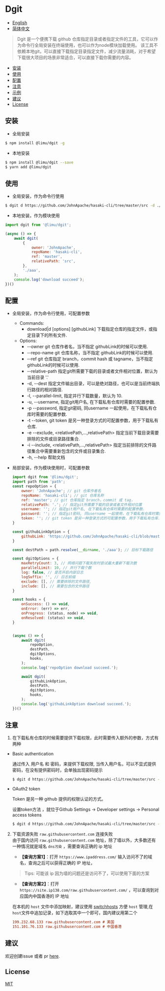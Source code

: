# Dgit 
<!-- 
[![NPM version][npm-image]][npm-url]
[![build status][travis-image]][travis-url]
[![Test coverage][codecov-image]][codecov-url]
[![Known Vulnerabilities][snyk-image]][snyk-url]
[![npm download][download-image]][download-url]

[npm-image]: https://img.shields.io/npm/v/:packageName.svg?style=flat-square
[npm-url]: https://npmjs.org/package/:packageName
[travis-image]: https://www.travis-ci.org/JohnApache/:packageName.svg
[travis-url]: https://travis-ci.org/JohnApache/:packageName
[codecov-image]: https://codecov.io/gh/JohnApache/:packageName/branch/master/graph/badge.svg
[codecov-url]: https://codecov.io/gh/JohnApache/:packageName
[snyk-image]: https://snyk.io/test/github/JohnApache/:packageName/badge.svg?targetFile=package.json
[snyk-url]: https://snyk.io/test/github/JohnApache/:packageName?targetFile=package.json
[download-image]: https://img.shields.io/npm/dm/:packageName.svg?style=flat-square
[download-url]: https://npmjs.org/package/:packageName -->

- [English](README.en_US.md)
- [简体中文](README.md)

> Dgit 是一个便携下载 github 仓库指定目录或者指定文件的工具，它可以作为命令行全局安装在终端使用，也可以作为node模块加载使用。 该工具不依赖本地git，可以直接下载指定目录指定文件，减少流量消耗，对于希望下载很大项目的场景非常适合，可以直接下载你需要的内容。

- [安装](#安装)
- [使用](#使用)
- [配置](#配置)
- [注意](#注意)
- [示例](#示例)
- [建议](#建议)
- [License](#license)

## 安装
+ 全局安装
```bash
$ npm install @limu/dgit -g
```
+ 本地安装
```bash
$ npm install @limu/dgit --save
$ yarn add @limu/dgit
```

## 使用
+ 全局安装，作为命令行使用
```bash
$ dgit d https://github.com/JohnApache/hasaki-cli/tree/master/src -d ./abc
```

+ 本地安装，作为模块使用
```js
import dgit from '@limu/dgit';

(async () => {
    await dgit(
        {
            owner: 'JohnApache',
            repoName: 'hasaki-cli',
            ref: 'master',
            relativePath: 'src',
        },
        './aaa',
    );
    console.log('download succeed');
})()
```

## 配置
+ 全局安装，作为命令行使用，可配置参数
    - Commands:
        * download|d [options] [githubLink]  下载指定仓库的指定文件，或指定目录下的所有文件.
    - Options:
        * --owner <ownerName>             git 仓库作者名，当不指定 githubLink的时候可以使用.
        * --repo-name <repoName>          git 仓库名称，当不指定 githubLink的时候可以使用.
        * --ref <refName>                 git 仓库指定 branch，commit hash 或 tagname，当不指定 githubLink的时候可以使用.
        * --relative-path <relativePath>  指定git所需要下载的目录或者文件相对位置，默认为当前目录 '.'
        * -d, --dest <destPath>           指定文件输出目录，可以是绝对路径，也可以是当前终端执行路径的相对路径.
        * -l, --parallel-limit, <number>  指定并行下载数量，默认为 10.
        * -u, --username, <username>      指定git用户名, 在下载私有仓库时需要的配置参数.
        * -p --password, <password>       指定git密码, 同username 一起使用，在下载私有仓库时需要的配置参数.
        * -t --token, <token>             git token 是另一种登录方式的可配置参数，用于下载私有仓库.
        * -e --exclude, <relativePath,...,relativePath>  指定当前下载目录需要排除的文件或目录路径集合.
        * -i --include, <relativePath,...,relativePath>  指定当前排除的文件路径集合中需要重新包含的文件或目录集合.
        * -h, --help                      帮助文档

+ 局部安装，作为模块使用时，可配置参数
    ```js
    import dgit from '@limu/dgit';
    import path from 'path';
    const repoOption = {
        owner: 'JohnApache'; // git 仓库作者名
        repoName: 'hasaki-cli'; // git 仓库名称
        ref: 'master'; // git 仓库指定 branch，commit 或 tag，
        relativePath: '.'; // 指定git所需要下载的目录或者文件相对位置
        username: ''; // 指定git用户名, 在下载私有仓库时需要的配置参数.
        password: ''; // 指定git密码, 同username 一起使用，在下载私有仓库时需要的配置参数.
        token: ''; // git token 是另一种登录方式的可配置参数，用于下载私有仓库.
    }

    const githubLinkOption = {
        githubLink: 'https://github.com/JohnApache/hasaki-cli/blob/master/PLAN.txt', // 也可以直接指定github 需要下载路径的地址
    }

    const destPath = path.resolve(__dirname, './aaa'); // 目标下载路径

    const dgitOptions = {
        maxRetryCount: 3, // 网络问题下载失败时尝试最大重新下载次数
        parallelLimit: 10, // 并行下载个数
        log: false, // 是否开启内部日志
        logSuffix: '', // 日志前缀
        exclude: [], // 需要排除的文件路径,
        include: [], // 需要包含的文件路径
    }

    const hooks = {
        onSuccess: () => void,
        onError: (err) => err,
        onProgress: (status, node) => void,
        onResolved: (status) => void,
    }


    (async () => {
        await dgit(
            repoOption,
            destPath,
            dgitOptions,
            hooks,
        );
        console.log('repoOption download succeed.');

        await dgit(
            githubLinkOption,
            destPath,
            dgitOptions,
            hooks,
        );
        console.log('githubLinkOption download succeed.');
    })()
    ```    
## 注意
1. 在下载私有仓库的时候需要提供下载权限，此时需要传入额外的参数，方式有两种
+ Basic authentication 

    通过传入 用户名 和 密码，来提供下载权限, 当传入用户名，可以不显式提供密码，在没有提供密码时，会单独出现密码提示

    ```bash
    $ dgit d https://github.com/JohnApache/hasaki-cli/tree/master/src -d ./abc -u JohnApache
    ```
+ OAuth2 token

    Token 是另一种 github 提供的权限认证的方式。

    设置token方法 ，就位于Github Settings -> Developer settings -> Personal access tokens

    ```bash
    $ dgit d https://github.com/JohnApache/hasaki-cli/tree/master/src -d ./abc -t OAUTH-TOKEN
    ```

2. 下载资源失败 `raw.githubusercontent.com` 连接失败  
    由于国内访问 `raw.githubusercontent.com` 地址，除了墙以外，大多数还有一种情况就是域名 `dns污染` ，需要查询正确的 ip 地址 
    - **【查询方案1】**：打开 `https://www.ipaddress.com/` 输入访问不了的域名，查询之后可以获得正确的 IP 地址， 

    > Tips: 可能该 ip 因为墙的问题还是访问不了，可以使用下面的方案
    - **【查询方案2】**：打开 `https://site.ip138.com/raw.githubusercontent.com/` ，可以查询到对应国内中国香港的 IP 地址

    在本机的 `host` 文件中添加映射，建议使用 [switchhosts](https://github.com/oldj/SwitchHosts/releases) 方便 `host` 管理,在 `host`文件中追加记录，如下选取其中一个即可，国内建议用第二个

    ```ini
    199.232.68.133 raw.githubusercontent.com # 美国
    151.101.76.133 raw.githubusercontent.com # 中国香港
    ```

## 建议
欢迎创建issue 或者 pr [here](https://github.com/JohnApache/dgit/issues).

## License

[MIT](LICENSE)
